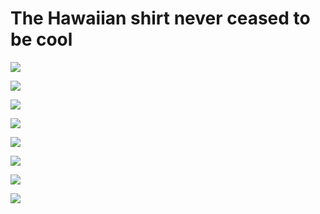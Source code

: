 # The Hawaiian shirt never ceased to be cool

![](https://i.ebayimg.com/images/g/m3QAAOxy4eJTLMye/s-l300.jpg)

![](http://epmgaa.media.clients.ellingtoncms.com/img/photos/2015/07/01/Ace-Ventura.jpg)

![](http://assets.esquire.co.uk/images/uploads/fourbythree/_540_43/tom-selleck-hawaiian-shirt-promo-43.jpg)

![](https://eleventhstack.files.wordpress.com/2012/08/arts-graphics-2007_1176297a.jpg)

![](http://theawesomedaily.com/wp-content/uploads/2016/07/UQ8guZG.jpg)

![](https://s-media-cache-ak0.pinimg.com/736x/9d/79/f1/9d79f1a5c8e8ec1b382fdca0efa818e7--terry-gilliam-in-las-vegas.jpg)

![](https://media1.popsugar-assets.com/files/thumbor/7vh96BaH_D0uQgCbUNBFpWUJNrU/fit-in/1024x1024/filters:format_auto-!!-:strip_icc-!!-/2017/05/05/830/n/1922564/7742567e590ccaceb765b6.18924707_edit_img_cover_file_43507000_1494010063/i/Leonardo-DiCaprio-Hawaiian-Shirt-From-Romeo-Juliet.jpg)

![](http://www.getkempt.com/media/article_content/image/pacino.jpg)
